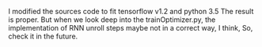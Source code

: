 I modified the sources code to fit tensorflow v1.2 and python 3.5
The result is proper.
But when we look deep into the trainOptimizer.py, the implementation of
RNN unroll steps maybe not in a correct way, I think, So, check it in the
future.

